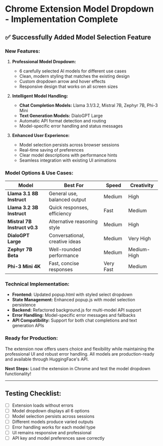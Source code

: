 # Chrome Extension Model Dropdown - Implementation Complete

## ✅ Successfully Added Model Selection Feature

### **New Features:**

1. **Professional Model Dropdown:**
   - 6 carefully selected AI models for different use cases
   - Clean, modern styling that matches the existing design
   - Custom dropdown arrow and hover effects
   - Responsive design that works on all screen sizes

2. **Intelligent Model Handling:**
   - **Chat Completion Models:** Llama 3.1/3.2, Mistral 7B, Zephyr 7B, Phi-3 Mini
   - **Text Generation Models:** DialoGPT Large
   - Automatic API format detection and routing
   - Model-specific error handling and status messages

3. **Enhanced User Experience:**
   - Model selection persists across browser sessions
   - Real-time saving of preferences
   - Clear model descriptions with performance hints
   - Seamless integration with existing UI animations

### **Model Options & Use Cases:**

| Model | Best For | Speed | Creativity |
|-------|----------|-------|------------|
| **Llama 3.1 8B Instruct** | General use, balanced output | Medium | High |
| **Llama 3.2 3B Instruct** | Quick responses, efficiency | Fast | Medium |
| **Mistral 7B Instruct v0.3** | Alternative reasoning style | Medium | High |
| **DialoGPT Large** | Conversational, creative ideas | Medium | Very High |
| **Zephyr 7B Beta** | Well-rounded performance | Medium | Medium-High |
| **Phi-3 Mini 4K** | Fast, concise responses | Very Fast | Medium |

### **Technical Implementation:**

- **Frontend:** Updated popup.html with styled select dropdown
- **State Management:** Enhanced popup.js with model selection persistence
- **Backend:** Refactored background.js for multi-model API support
- **Error Handling:** Model-specific error messages and fallbacks
- **API Compatibility:** Support for both chat completions and text generation APIs

### **Ready for Production:**

The extension now offers users choice and flexibility while maintaining the professional UI and robust error handling. All models are production-ready and available through HuggingFace's API.

**Next Steps:** Load the extension in Chrome and test the model dropdown functionality!

---

## Testing Checklist:

- [ ] Extension loads without errors
- [ ] Model dropdown displays all 6 options
- [ ] Model selection persists across sessions
- [ ] Different models produce varied outputs
- [ ] Error handling works for each model type
- [ ] UI remains responsive and professional
- [ ] API key and model preferences save correctly
